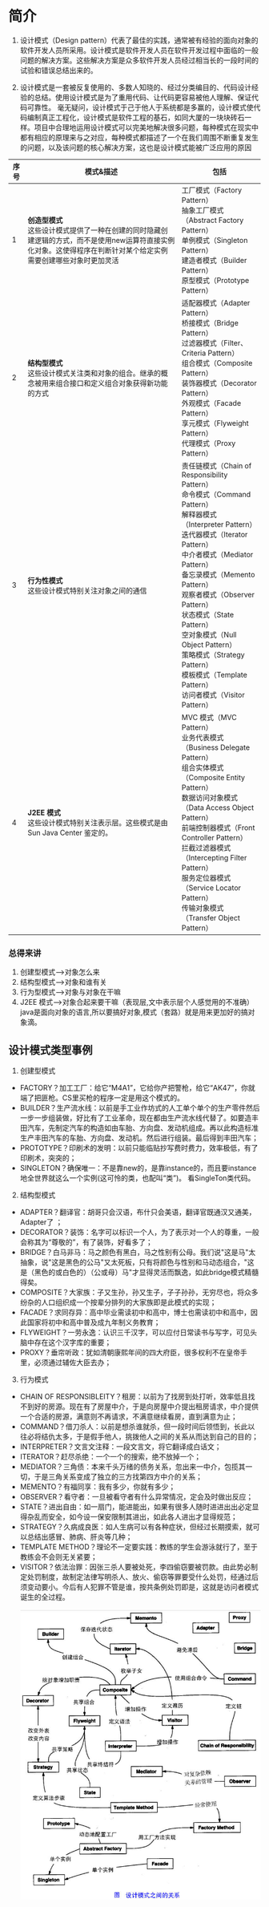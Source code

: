 # 简介 

1. 设计模式（Design pattern）代表了最佳的实践，通常被有经验的面向对象的软件开发人员所采用。设计模式是软件开发人员在软件开发过程中面临的一般问题的解决方案。这些解决方案是众多软件开发人员经过相当长的一段时间的试验和错误总结出来的。


2. 设计模式是一套被反复使用的、多数人知晓的、经过分类编目的、代码设计经验的总结。使用设计模式是为了重用代码、让代码更容易被他人理解、保证代码可靠性。 毫无疑问，设计模式于己于他人于系统都是多赢的，设计模式使代码编制真正工程化，设计模式是软件工程的基石，如同大厦的一块块砖石一样。项目中合理地运用设计模式可以完美地解决很多问题，每种模式在现实中都有相应的原理来与之对应，每种模式都描述了一个在我们周围不断重复发生的问题，以及该问题的核心解决方案，这也是设计模式能被广泛应用的原因

| 序号  | 模式&描述                                                                                     | 包括                                                                                                                                                                                                                                                                                                                                                     |
|-----|-------------------------------------------------------------------------------------------|--------------------------------------------------------------------------------------------------------------------------------------------------------------------------------------------------------------------------------------------------------------------------------------------------------------------------------------------------------|
| 1   | **创造型模式**<br/>这些设计模式提供了一种在创建的同时隐藏创建逻辑的方式，而不是使用new运算符直接实例化对象。这使得程序在判断针对某个给定实例需要创建哪些对象时更加灵活 | 工厂模式（Factory Pattern）<br/>抽象工厂模式（Abstract Factory Pattern）<br/>单例模式（Singleton Pattern）<br/>建造者模式（Builder Pattern）<br/>原型模式（Prototype Pattern）                                                                                                                                                                                                          |
| 2   | **结构型模式** <br/> 这些设计模式关注类和对象的组合。继承的概念被用来组合接口和定义组合对象获得新功能的方式                               | 适配器模式（Adapter Pattern）<br/>桥接模式（Bridge Pattern）<br/>过滤器模式（Filter、Criteria Pattern）<br/>组合模式（Composite Pattern）<br/>装饰器模式（Decorator Pattern）<br/>外观模式（Facade Pattern）<br/>享元模式（Flyweight Pattern）<br/>代理模式（Proxy Pattern）                                                                                                                               |
| 3   | **行为性模式**  <br/>这些设计模式特别关注对象之间的通信                                                         | 责任链模式（Chain of Responsibility Pattern）<br/>命令模式（Command Pattern）<br/>解释器模式（Interpreter Pattern）<br/>迭代器模式（Iterator Pattern）<br/>中介者模式（Mediator Pattern）<br/>备忘录模式（Memento Pattern）<br/>观察者模式（Observer Pattern）<br/>状态模式（State Pattern）<br/>空对象模式（Null Object Pattern）<br/>策略模式（Strategy Pattern）<br/>模板模式（Template Pattern）<br/>访问者模式（Visitor Pattern） |
| 4   | **J2EE 模式**   <br/>这些设计模式特别关注表示层。这些模式是由 Sun Java Center 鉴定的。                              | MVC 模式（MVC Pattern）<br/>业务代表模式（Business Delegate Pattern）<br/>组合实体模式（Composite Entity Pattern）<br/>数据访问对象模式（Data Access Object Pattern）<br/>前端控制器模式（Front Controller Pattern）<br/>拦截过滤器模式（Intercepting Filter Pattern）<br/>服务定位器模式（Service Locator Pattern）<br/>传输对象模式（Transfer Object Pattern）                                                        |

### 总得来讲
1. 创建型模式-->对象怎么来
2. 结构型模式-->对象和谁有关
3. 行为型模式-->对象与对象在干嘛
4. J2EE 模式-->对象合起来要干嘛（表现层,文中表示层个人感觉用的不准确）java是面向对象的语言,所以要搞好对象,模式（套路）就是用来更加好的搞对象滴。

## 设计模式类型事例

1. 创建型模式
* FACTORY？加工工厂：给它“M4A1”，它给你产把警枪，给它“AK47”，你就端了把匪枪。CS里买枪的程序一定是用这个模式的。
* BUILDER？生产流水线：以前是手工业作坊式的人工单个单个的生产零件然后一步一步组装做，好比有了工业革命，现在都由生产流水线代替了。如要造丰田汽车，先制定汽车的构造如由车胎、方向盘、发动机组成。再以此构造标准生产丰田汽车的车胎、方向盘、发动机。然后进行组装。最后得到丰田汽车；
* PROTOTYPE？印刷术的发明：以前只能临贴抄写费时费力，效率极低，有了印刷术，突突的；
* SINGLETON？确保唯一：不是靠new的，是靠instance的，而且要instance地全世界就这么一个实例(这可怜的类，也配叫“类”)。 看SingleTon类代码。
2. 结构型模式
* ADAPTER？翻译官：胡哥只会汉语，布什只会美语，翻译官既通汉又通美，Adapter了 ；
* DECORATOR？装饰：名字可以标识一个人，为了表示对一个人的尊重，一般会称其为“尊敬的”，有了装饰，好看多了；
* BRIDGE？白马非马：马之颜色有黑白，马之性别有公母。我们说"这是马"太抽象，说"这是黑色的公马"又太死板，只有将颜色与性别和马动态组合，"这是（黑色的或白色的）（公或母）马"才显得灵活而飘逸，如此bridge模式精髓得矣。
* COMPOSITE？大家族：子又生孙，孙又生子，子子孙孙，无穷尽也，将众多纷杂的人口组织成一个按辈分排列的大家族即是此模式的实现；
* FACADE？求同存异：高中毕业需读初中和高中，博士也需读初中和高中，因此国家将初中和高中普及成九年制义务教育；
* FLYWEIGHT？一劳永逸：认识三千汉字，可以应付日常读书与写字，可见头脑中存在这个汉字库的重要；
* PROXY？垂帘听政：犹如清朝康熙年间的四大府臣，很多权利不在皇帝手里，必须通过辅佐大臣去办；
3. 行为模式
* CHAIN OF RESPONSIBLEITY？租房：以前为了找房到处打听，效率低且找不到好的房源。现在有了房屋中介，于是向房屋中介提出租房请求，中介提供一个合适的房源，满意则不再请求，不满意继续看房，直到满意为止；
* COMMAND？借刀杀人：以前是想杀谁就杀，但一段时间后领悟到，长此以往必将结仇太多，于是假手他人，挑拨他人之间的关系从而达到自己的目的；
* INTERPRETER？文言文注释：一段文言文，将它翻译成白话文；
* ITERATOR？赶尽杀绝：一个一个的搜索，绝不放掉一个；
* MEDIATOR？三角债：本来千头万绪的债务关系，忽出来一中介，包揽其一切，于是三角关系变成了独立的三方找第四方中介的关系；
* MEMENTO？有福同享：我有多少，你就有多少；
* OBSERVER？看守者：一旦被看守者有什么异常情况，定会及时做出反应；
* STATE？进出自由：如一扇门，能进能出，如果有很多人随时进进出出必定显得杂乱而安全，如今设一保安限制其进出，如此各人进出才显得规范；
* STRATEGY？久病成良医：如人生病可以有各种症状，但经过长期摸索，就可以总结出感冒、肺病、肝炎等几种；
* TEMPLATE METHOD？理论不一定要实践：教练的学生会游泳就行了，至于教练会不会则无关紧要；
* VISITOR？依法治罪：因张三杀人要被处死，李四偷窃要被罚款。由此势必制定处罚制度，故制定法律写明杀人、放火、偷窃等罪要受什么处罚，经通过后须变动要小。今后有人犯罪不管是谁，按共条例处罚即是，这就是访问者模式诞生的全过程。
<br/><br/>
![img.png](../../img/img.png)
